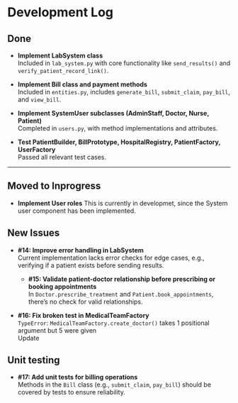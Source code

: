 # Development Log

## Done

- **Implement LabSystem class**  
  Included in `lab_system.py` with core functionality like `send_results()` and `verify_patient_record_link()`.

- **Implement Bill class and payment methods**  
  Included in `entities.py`, includes `generate_bill`, `submit_claim`, `pay_bill`, and `view_bill`.

- **Implement SystemUser subclasses (AdminStaff, Doctor, Nurse, Patient)**  
  Completed in `users.py`, with method implementations and attributes.

- **Test PatientBuilder, BillPrototype, HospitalRegistry, PatientFactory, UserFactory**  
  Passed all relevant test cases.

---
## Moved to Inprogress

- **Implement User roles**
  This is currently in developmet, since the System user component has been implemented.


## New Issues

- **#14: Improve error handling in LabSystem**  
  Current implementation lacks error checks for edge cases, e.g., verifying if a patient exists before sending results.
  
  - **#15: Validate patient-doctor relationship before prescribing or booking appointments**  
  In `Doctor.prescribe_treatment` and `Patient.book_appointments`, there’s no check for valid relationships.

- **#16: Fix broken test in MedicalTeamFactory**  
  `TypeError`: `MedicalTeamFactory.create_doctor()` takes 1 positional argument but 5 were given  
  Update
  

## Unit testing
  

- **#17: Add unit tests for billing operations**  
  Methods in the `Bill` class (e.g., `submit_claim`, `pay_bill`) should be covered by tests to ensure reliability.


